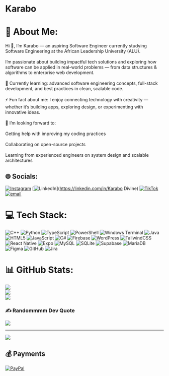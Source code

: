 # Karabo
# 💫 About Me:
Hi 👋, I’m Karabo — an aspiring Software Engineer currently studying Software Engineering at the African Leadership University (ALU).<br><br>I’m passionate about building impactful tech solutions and exploring how software can be applied in real-world problems — from data structures & algorithms to enterprise web development.<br><br>🌱 Currently learning: advanced software engineering concepts, full-stack development, and best practices in clean, scalable code.<br><br>⚡ Fun fact about me: I enjoy connecting technology with creativity — whether it’s building apps, exploring design, or experimenting with innovative ideas.<br><br>🤝 I’m looking forward to:<br><br>Getting help with improving my coding practices<br><br>Collaborating on open-source projects<br><br>Learning from experienced engineers on system design and scalable architectures


## 🌐 Socials:
[![Instagram](https://img.shields.io/badge/Instagram-%23E4405F.svg?logo=Instagram&logoColor=white)](https://instagram.com/_ka_karabo) [![LinkedIn](https://img.shields.io/badge/LinkedIn-%230077B5.svg?logo=linkedin&logoColor=white)](https://linkedin.com/in/Karabo Divine) [![TikTok](https://img.shields.io/badge/TikTok-%23000000.svg?logo=TikTok&logoColor=white)](https://tiktok.com/@ka.rabyo) [![email](https://img.shields.io/badge/Email-D14836?logo=gmail&logoColor=white)](mailto:munyananakai@gmail.com) 

# 💻 Tech Stack:
![C++](https://img.shields.io/badge/c++-%2300599C.svg?style=for-the-badge&logo=c%2B%2B&logoColor=white) ![Python](https://img.shields.io/badge/python-3670A0?style=for-the-badge&logo=python&logoColor=ffdd54) ![TypeScript](https://img.shields.io/badge/typescript-%23007ACC.svg?style=for-the-badge&logo=typescript&logoColor=white) ![PowerShell](https://img.shields.io/badge/PowerShell-%235391FE.svg?style=for-the-badge&logo=powershell&logoColor=white) ![Windows Terminal](https://img.shields.io/badge/Windows%20Terminal-%234D4D4D.svg?style=for-the-badge&logo=windows-terminal&logoColor=white) ![Java](https://img.shields.io/badge/java-%23ED8B00.svg?style=for-the-badge&logo=openjdk&logoColor=white) ![HTML5](https://img.shields.io/badge/html5-%23E34F26.svg?style=for-the-badge&logo=html5&logoColor=white) ![JavaScript](https://img.shields.io/badge/javascript-%23323330.svg?style=for-the-badge&logo=javascript&logoColor=%23F7DF1E) ![C#](https://img.shields.io/badge/c%23-%23239120.svg?style=for-the-badge&logo=csharp&logoColor=white) ![Firebase](https://img.shields.io/badge/firebase-%23039BE5.svg?style=for-the-badge&logo=firebase) ![WordPress](https://img.shields.io/badge/WordPress-%23117AC9.svg?style=for-the-badge&logo=WordPress&logoColor=white) ![TailwindCSS](https://img.shields.io/badge/tailwindcss-%2338B2AC.svg?style=for-the-badge&logo=tailwind-css&logoColor=white) ![React Native](https://img.shields.io/badge/react_native-%2320232a.svg?style=for-the-badge&logo=react&logoColor=%2361DAFB) ![Expo](https://img.shields.io/badge/expo-1C1E24?style=for-the-badge&logo=expo&logoColor=#D04A37) ![MySQL](https://img.shields.io/badge/mysql-4479A1.svg?style=for-the-badge&logo=mysql&logoColor=white) ![SQLite](https://img.shields.io/badge/sqlite-%2307405e.svg?style=for-the-badge&logo=sqlite&logoColor=white) ![Supabase](https://img.shields.io/badge/Supabase-3ECF8E?style=for-the-badge&logo=supabase&logoColor=white) ![MariaDB](https://img.shields.io/badge/MariaDB-003545?style=for-the-badge&logo=mariadb&logoColor=white) ![Figma](https://img.shields.io/badge/figma-%23F24E1E.svg?style=for-the-badge&logo=figma&logoColor=white) ![GitHub](https://img.shields.io/badge/github-%23121011.svg?style=for-the-badge&logo=github&logoColor=white) ![Jira](https://img.shields.io/badge/jira-%230A0FFF.svg?style=for-the-badge&logo=jira&logoColor=white)
# 📊 GitHub Stats:
![](https://github-readme-stats.vercel.app/api?username=karab-o&theme=dark&hide_border=false&include_all_commits=true&count_private=true)<br/>
![](https://nirzak-streak-stats.vercel.app/?user=karab-o&theme=dark&hide_border=false)<br/>
![](https://github-readme-stats.vercel.app/api/top-langs/?username=karab-o&theme=dark&hide_border=false&include_all_commits=true&count_private=true&layout=compact)

### ✍️ Randommmm Dev Quote
![](https://quotes-github-readme.vercel.app/api?type=horizontal&theme=radical)

---
[![](https://visitcount.itsvg.in/api?id=karab-o&icon=0&color=0)](https://visitcount.itsvg.in)

  ## 💰 Payments
  [![PayPal](https://img.shields.io/badge/PayPal-00457C?style=for-the-badge&logo=paypal&logoColor=white)](https://paypal.me/munyananakai@gmail.com) 

